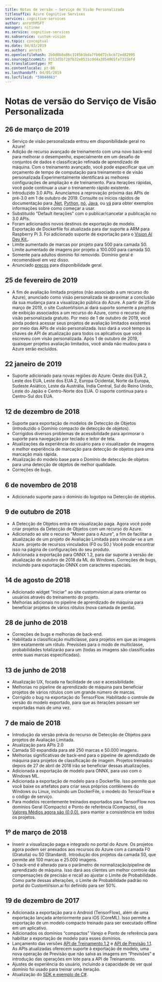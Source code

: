 ```yaml
---
title: Notas de versão – Serviço de Visão Personalizada
titlesuffix: Azure Cognitive Services
services: cognitive-services
author: anrothMSFT
manager: nitinme
ms.service: cognitive-services
ms.subservice: custom-vision
ms.topic: conceptual
ms.date: 04/03/2019
ms.author: anroth
ms.openlocfilehash: 2b0d8b8a86c3105b1bda7fb0d72cbcb72ed82995
ms.sourcegitcommit: 8313d5bf28fb32e8531cdd4a3054065fa7315bfd
ms.translationtype: MT
ms.contentlocale: pt-BR
ms.lasthandoff: 04/05/2019
ms.locfileid: "59044663"
---
```

# <a name="custom-vision-service-release-notes"></a>Notas de versão do Serviço de Visão Personalizada

## <a name="march-26-2019"></a>26 de março de 2019

- Serviço de visão personalizada entrou em disponibilidade geral no Azure!
- Adição de recurso avançado de treinamento com uma novo back-end para melhorar o desempenho, especialmente em um desafio de conjuntos de dados e classificação refinada de aprendizado de máquina. Com o treinamento avançado, você pode especificar que um orçamento de tempo de computação para treinamento e de visão personalizada Experimentalmente identificará as melhores configurações de ampliação e de treinamento. Para iterações rápidas, você pode continuar a usar o treinamento rápido existente.
- Introduzido 3.0 APIs. Anunciamos a reprovação próxima das APIs de pré-3.0 em 1 de outubro de 2019. Consulte os inícios rápidos de documentação para [.Net](https://docs.microsoft.com/azure/cognitive-services/custom-vision-service/csharp-tutorial), [Python](https://docs.microsoft.com/azure/cognitive-services/custom-vision-service/python-tutorial), [nó](https://docs.microsoft.com/azure/cognitive-services/custom-vision-service/node-tutorial), [Java](https://docs.microsoft.com/azure/cognitive-services/custom-vision-service/java-tutorial), ou [vá](https://docs.microsoft.com/azure/cognitive-services/custom-vision-service/go-tutorial) para obter exemplos informações sobre como começar a usar.
- Substituído "Default iterações" com o publicar/cancelar a publicação no 3.0 APIs.
- Foram adicionados novos destinos de exportação de modelo. Exportação de Dockerfile foi atualizada para dar suporte a ARM para Raspberry Pi 3. Foi adicionado suporte de exportação para o [Vision AI Dev Kit.](https://visionaidevkit.com/).
- Limite aumentado de marcas por projeto para 500 para camada S0. Limite aumentado de imagens por projeto a 100.000 para camada S0.
- Somente para adultos domínio foi removido. Domínio geral é recomendável em vez disso.
- Anunciado [preços](https://azure.microsoft.com/pricing/details/cognitive-services/custom-vision-service/) para disponibilidade geral.  

## <a name="february-25-2019"></a>25 de fevereiro de 2019

- A fim de avaliação limitada projetos (não associado a um recurso do Azure), anunciado como visão personalizada se aproximar a conclusão da sua mudança para a visualização pública do Azure. A partir de 25 de março de 2019, o site CustomVision.ai dará suporte somente a projetos de exibição associados a um recurso do Azure, como o recurso de visão personalizada gratuito. Por meio de 1 de outubro de 2019, você ainda poderá acessar seus projetos de avaliação limitados existentes por meio das APIs de visão personalizada. Isso dará a você tempo às chaves de API de atualização para todos os aplicativos que você escreveu com visão personalizada. Após 1 de outubro de 2019, quaisquer projetos avaliação limitados, você ainda não mudou para o Azure serão excluídos.

## <a name="january-22-2019"></a>22 janeiro de 2019

- Suporte adicionado para novas regiões do Azure: Oeste dos EUA 2, Leste dos EUA, Leste dos EUA 2, Europa Ocidental, Norte da Europa, Sudeste Asiático, Leste da Austrália, Índia Central, Sul do Reino Unido, Leste do Japão e Centro-Norte dos EUA. O suporte continua para o Centro-Sul dos EUA.

## <a name="december-12-2018"></a>12 de dezembro de 2018

- Suporte para exportação de modelos de Detecção de Objetos (introduzido o Domínio compacto de detecção de objetos).
- Corrigidos diversos problemas de acessibilidade para aprimorar o suporte para navegação por teclado e leitor de tela.
- Atualizações da experiência do usuário para o visualizador de imagens e melhor experiência de marcação para detecção de objetos para uma marcação mais rápida.  
- Atualização do modelo base para o Domínio de detecção de objetos para uma detecção de objetos de melhor qualidade.
- Correções de bugs.

## <a name="november-6-2018"></a>6 de novembro de 2018

- Adicionado suporte para o domínio do logotipo na Detecção de objetos.

## <a name="october-9-2018"></a>9 de outubro de 2018

- A Detecção de Objetos entra em visualização paga. Agora você pode criar projetos da Detecção de Objetos com um recurso do Azure.
- Adicionado ao site o recurso "Mover para o Azure", a fim de facilitar a atualização de um projeto de Avaliação Limitada para vincular-se a um Azure. projeto de recursos vinculados (F0 ou S0.) Você pode encontrar isso na página de configurações do seu produto.  
- Adicionada a exportação para ONNX 1.2, para dar suporte à versão de atualização de outubro de 2018 da ML do Windows.
Correções de bugs, incluindo para exportação ONNX com caracteres especiais.

## <a name="august-14-2018"></a>14 de agosto de 2018

- Adicionado widget "Iniciar" ao site customvision.ai para orientar os usuários através do treinamento do projeto.
- Melhorias adicionais no pipeline de aprendizado de máquina para beneficiar projetos de vários rótulos (nova camada de perda).

## <a name="june-28-2018"></a>28 de junho de 2018

- Correções de bugs e melhorias de back-end.
- Habilitada a classificação multiclasse, para projetos em que as imagens têm exatamente um rótulo. Previsões para o modo de multiclasse, probabilidades totalizarão para um (todas as imagens são classificadas entre suas marcas especificadas).

## <a name="june-13-2018"></a>13 de junho de 2018

- Atualização UX, focada na facilidade de uso e acessibilidade.
- Melhorias no pipeline de aprendizado de máquina para beneficiar projetos de vários rótulos com um grande número de marcas.
- Corrigido o bug na exportação do TensorFlow. Habilitado o controle de versão do modelo exportado, para que as iterações possam ser exportadas mais de uma vez.

## <a name="may-7-2018"></a>7 de maio de 2018

- Introdução da versão prévia do recurso de Detecção de Objetos para projetos de Avaliação Limitada.
- Atualização para APIs 2.0
- Camada S0 expandida para até 250 marcas e 50.000 imagens.
- Melhorias significativas de back-end para o pipeline de aprendizado de máquina para projetos de classificação de imagem. Projetos treinados depois de 27 de abril de 2018 irão se beneficiar dessas atualizações.
- Adicionada a exportação de modelo para ONNX, para uso com o Windows ML.
- Adicionada a exportação de modelo para o Dockerfile. Isso permite que você baixe os artefatos para criar seus próprios contêineres do Windows ou Linux, incluindo um DockerFile, o modelo do TensorFlow e o código de serviço.
- Para modelos recentemente treinados exportados para TensorFlow nos domínios Geral (Compacto) e Ponto de referência (Compacto), os [Valores Médios agora são (0,0,0)](https://github.com/azure-samples/cognitive-services-android-customvision-sample), para manter a consistência em todos os projetos.

## <a name="march-1-2018"></a>1º de março de 2018

- Inserir a visualização paga e integrado no portal do Azure. Os projetos agora podem ser anexados aos recursos do Azure com a camada F0 (Gratuita) ou S0 (Standard). Introdução dos projetos da camada S0, que permite até 100 marcas e 25.000 imagens.
- O back-end é alterado para o parâmetro de normalização/pipeline de aprendizado de máquina. Isso dará aos clientes um melhor controle das compensações de precisão e recall ao ajustar o Limite de Probabilidade. Como parte dessas alterações, o Limite de Probabilidade padrão no portal do CustomVision.ai foi definido para ser 50%.

## <a name="december-19-2017"></a>19 de dezembro de 2017

- Adicionada a exportação para o Android (TensorFlow), além de uma exportação lançada anteriormente para iOS (CoreML). Isso permite a exportação de um modelo compacto treinado para ser executado offline em um aplicativo.
- Adicionados os domínios “compactos” Varejo e Ponto de referência para habilitar a exportação de modelo para esses domínios.
- Lançamento das versões [API de Treinamento 1.2](https://southcentralus.dev.cognitive.microsoft.com/docs/services/f2d62aa3b93843d79e948fe87fa89554/operations/5a3044ee08fa5e06b890f11f) e [API de Previsão 1.1](https://southcentralus.dev.cognitive.microsoft.com/docs/services/57982f59b5964e36841e22dfbfe78fc1/operations/5a3044f608fa5e06b890f164). As APIs atualizadas oferecem suporte à exportação de modelo, uma nova operação de Previsão que não salva as imagens em “Previsões” e introdução das operações em lote para a API de Treinamento.
- Ajustes de experiência do usuário, incluindo a capacidade de ver qual domínio foi usado para treinar uma iteração.
- Atualização do [SDK e exemplo de C#](https://github.com/Microsoft/Cognitive-CustomVision-Windows).